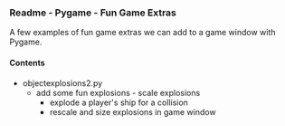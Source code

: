 ### Readme - Pygame - Fun Game Extras

A few examples of fun game extras we can add to a game window with Pygame.

#### Contents
* objectexplosions2.py
  * add some fun explosions - scale explosions
    * explode a player's ship for a collision
    * rescale and size explosions in game window
